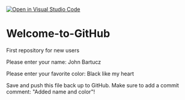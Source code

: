 [![Open in Visual Studio Code](https://classroom.github.com/assets/open-in-vscode-f059dc9a6f8d3a56e377f745f24479a46679e63a5d9fe6f495e02850cd0d8118.svg)](https://classroom.github.com/online_ide?assignment_repo_id=6786844&assignment_repo_type=AssignmentRepo)
# Welcome-to-GitHub
First repository for new users

Please enter your name: John Bartucz

Please enter your favorite color: Black like my heart

Save and push this file back up to GitHub. 
Make sure to add a commit comment: "Added name and color"!
